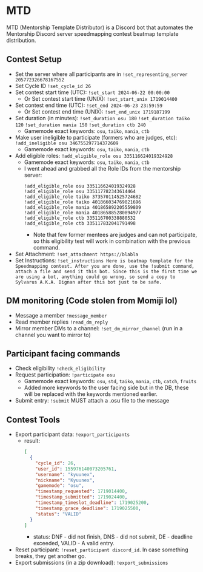 # MTD
MTD (Mentorship Template Distributor) is a Discord bot that automates the Mentorship Discord server speedmapping contest
beatmap template distribution.

## Contest Setup
- Set the server where all participants are in `!set_representing_server 205772326678167552`
- Set Cycle ID `!set_cycle_id 26`
- Set contest start time (UTC): `!set_start 2024-06-22 00:00:00`
  - Or Set contest start time (UNIX): `!set_start_unix 1719014400`
- Set contest end time (UTC): `!set_end 2024-06-23 23:59:59`
  - Or Set contest end time (UNIX): `!set_end_unix 1719187199`
- Set duration (in minutes): `!set_duration osu 180` `!set_duration taiko 120` `!set_duration mania 150` `!set_duration ctb 240`
  - Gamemode exact keywords: `osu`, `taiko`, `mania`, `ctb`
- Make user ineligible to participate (formers who are judges, etc): `!add_ineligible osu 346755297714372609`
  - Gamemode exact keywords: `osu`, `taiko`, `mania`, `ctb`
- Add eligible roles: `!add_eligible_role osu 335116624019324928`
  - Gamemode exact keywords: `osu`, `taiko`, `mania`, `ctb`
  - I went ahead and grabbed all the Role IDs from the mentorship server:
    ```
    !add_eligible_role osu 335116624019324928
    !add_eligible_role osu 335117782343614464
    !add_eligible_role taiko 373570114525724682
    !add_eligible_role taiko 401866034769821696
    !add_eligible_role mania 401865892205559809
    !add_eligible_role mania 401865885280894977
    !add_eligible_role ctb 335116700338880532
    !add_eligible_role ctb 335117832041791498
    ```
    - Note that few former mentees are judges and can not participate, so this eligibility test will work in combination with the previous command.
- Set Attachment: `!set_attachment https://blabla`
- Set Instructions: `!set_instructions Here is beatmap template for the Speedmapping contest. After you are done, use the !submit command, attach a file and send it this bot. Since this is the first time we are using a bot, anything could go wrong, so send a copy to Sylvarus A.K.A. Dignan after this bot just to be safe.`

## DM monitoring (Code stolen from Momiji lol)
- Message a member `!message_member`
- Read member replies `!read_dm_reply`
- Mirror member DMs to a channel: `!set_dm_mirror_channel` (run in a channel you want to mirror to)

## Participant facing commands
- Check eligibility `!check_eligibility`
- Request participation: `!participate osu`
  - Gamemode exact keywords: `osu`, `std`, `taiko`, `mania`, `ctb`, `catch`, `fruits`
  - Added more keywords to the user facing side but in the DB, these will be replaced with the keywords mentioned earlier.
- Submit entry: `!submit` MUST attach a .osu file to the message

## Contest Tools
- Export participant data: `!export_participants`
  - result:
    ```json
    [
      {
        "cycle_id": 26,
        "user_id": 155976140073205761,
        "username": "kyuunex",
        "nickname": "Kyuunex",
        "gamemode": "osu",
        "timestamp_requested": 1719014400,
        "timestamp_submitted": 1719024400,
        "timestamp_timeslot_deadline": 1719025200,
        "timestamp_grace_deadline": 1719025500,
        "status": "VALID"
      }
    ]
    ```
    - status: DNF - did not finish, DNS - did not submit, DE - deadline exceeded, VALID - A valid entry.
- Reset participant: `!reset_participant discord_id`. In case something breaks, they get another go.
- Export submissions (in a zip download): `!export_submissions`

